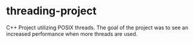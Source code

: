 # threading-project
C++ Project utilizing POSIX threads.  The goal of the project was to see an increased performance when more threads are used.
